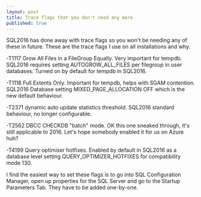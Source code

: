 ```yaml
---
layout: post
title: Trace flags that you don't need any more
published: true
---
```

SQL2016 has done away with trace flags so you won't be needing any of these in future. These are the trace flags I use on all installations and why.


-T1117 Grow All Files in a FileGroup Equally. Very important for tempdb. SQL2016 requires setting AUTOGROW_ALL_FILES per filegroup in user databases. Turned on by default for tempdb in SQL2016.

-T1118 Full Extents Only. Important for tempdb, helps with SGAM contention. SQL2016 Database setting MIXED_PAGE_ALLOCATION OFF which is the new default behaviour.

-T2371 dynamic auto update statistics threshold. SQL2016 standard behaviour, no longer configurable.

-T2562 DBCC CHECKDB "batch" mode. OK this one sneaked through, it's still applicable to 2016. Let's hope somebody enabled it for us on Azure huh?

-T4199 Query optimiser hotfixes. Enabled by default in SQL2016 as a database level setting QUERY_OPTIMIZER_HOTFIXES for compatibility mode 130.


I find the easiest way to set these flags is to go into SQL Configuration Manager, open up properties for the SQL Server and go to the Startup Parameters Tab. They have to be added one-by-one.
